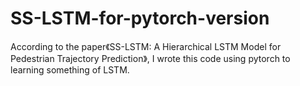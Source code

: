 # SS-LSTM-for-pytorch-version
According to the paper《SS-LSTM: A Hierarchical LSTM Model for Pedestrian Trajectory Prediction》, I wrote this code using pytorch to learning something of LSTM.
